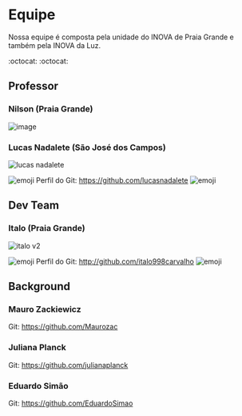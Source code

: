 # Equipe 
Nossa equipe é composta pela unidade do INOVA de Praia Grande e também pela INOVA da Luz.

:octocat: :octocat: 

## Professor

### Nilson (Praia Grande)

![image](https://user-images.githubusercontent.com/43144590/45751833-f2cb8b80-bbe9-11e8-8393-3804576f6ff3.png)

### Lucas Nadalete (São José dos Campos)

![lucas nadalete](https://user-images.githubusercontent.com/43144590/45556819-8c71f200-b812-11e8-89a5-843f2fdc0a28.png)

![emoji](https://user-images.githubusercontent.com/43144590/45427147-87773c00-b674-11e8-8d7b-5b8ed22e11ff.png)
Perfil do Git: https://github.com/lucasnadalete
![emoji](https://user-images.githubusercontent.com/43144590/45427147-87773c00-b674-11e8-8d7b-5b8ed22e11ff.png)

## Dev Team

### Italo (Praia Grande)

![italo v2](https://user-images.githubusercontent.com/43144590/45499824-8537df00-b753-11e8-8732-6bbbc5ffeeb3.png)

![emoji](https://user-images.githubusercontent.com/43144590/45427147-87773c00-b674-11e8-8d7b-5b8ed22e11ff.png)
Perfil do Git: http://github.com/italo998carvalho
![emoji](https://user-images.githubusercontent.com/43144590/45427147-87773c00-b674-11e8-8d7b-5b8ed22e11ff.png)



## Background

### Mauro Zackiewicz

Git: https://github.com/Maurozac

### Juliana Planck

Git: https://github.com/julianaplanck

### Eduardo Simão

Git: https://github.com/EduardoSimao
